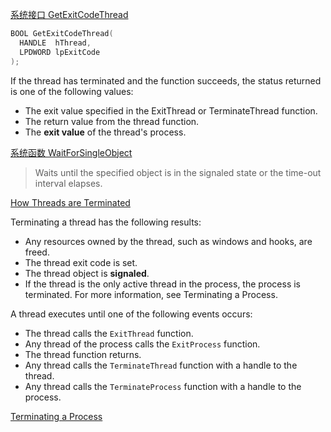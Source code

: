 [系统接口 GetExitCodeThread][1]

```cpp
BOOL GetExitCodeThread(
  HANDLE  hThread,
  LPDWORD lpExitCode
);
```

If the thread has terminated and the function succeeds, the status returned is one of the following values:

- The exit value specified in the ExitThread or TerminateThread function.
- The return value from the thread function.
- The **exit value** of the thread's process.


[系统函数 WaitForSingleObject][2]

> Waits until the specified object is in the signaled state or the time-out interval elapses.

[How Threads are Terminated][3]

Terminating a thread has the following results:

- Any resources owned by the thread, such as windows and hooks, are freed.
- The thread exit code is set.
- The thread object is **signaled**.
- If the thread is the only active thread in the process, the process is terminated. For more information, see Terminating a Process.

A thread executes until one of the following events occurs:

- The thread calls the `ExitThread` function.
- Any thread of the process calls the `ExitProcess` function.
- The thread function returns.
- Any thread calls the `TerminateThread` function with a handle to the thread.
- Any thread calls the `TerminateProcess` function with a handle to the process.

[Terminating a Process][4]

[1]:https://docs.microsoft.com/en-us/windows/win32/api/processthreadsapi/nf-processthreadsapi-getexitcodethread
[2]:https://docs.microsoft.com/en-us/windows/win32/api/synchapi/nf-synchapi-waitforsingleobject
[3]:https://docs.microsoft.com/en-us/windows/win32/procthread/terminating-a-thread#how-threads-are-terminated
[4]:https://docs.microsoft.com/en-us/windows/win32/procthread/terminating-a-process